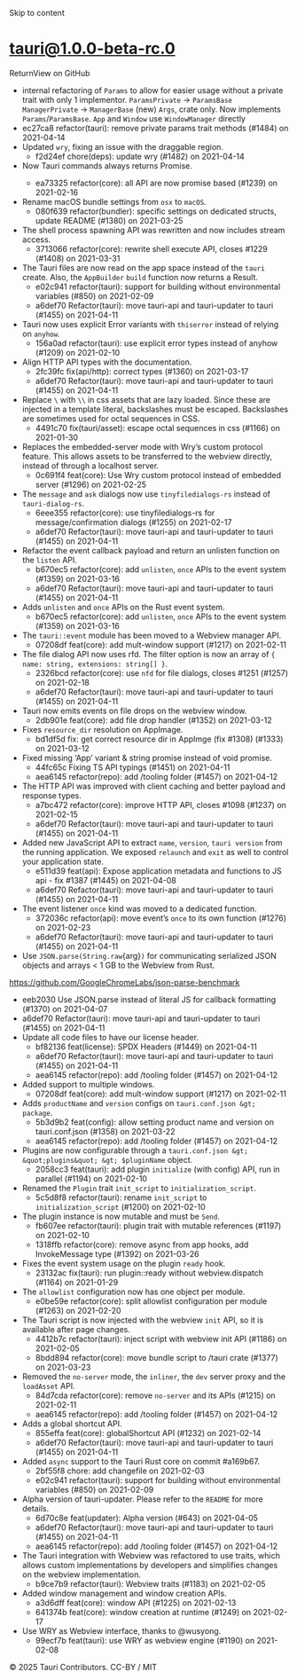 Skip to content
# tauri@1.0.0-beta-rc.0
ReturnView on GitHub
  * internal refactoring of `Params` to allow for easier usage without a private trait with only 1 implementor. `ParamsPrivate` -> `ParamsBase` `ManagerPrivate` -> `ManagerBase` (new) `Args`, crate only. Now implements `Params`/`ParamsBase`. `App` and `Window` use `WindowManager` directly
  * ec27ca8 refactor(tauri): remove private params trait methods (#1484) on 2021-04-14
  * Updated `wry`, fixing an issue with the draggable region. 
    * f2d24ef chore(deps): update wry (#1482) on 2021-04-14
  * Now Tauri commands always returns Promise<T>. 
    * ea73325 refactor(core): all API are now promise based (#1239) on 2021-02-16
  * Rename macOS bundle settings from `osx` to `macOS`. 
    * 080f639 refactor(bundler): specific settings on dedicated structs, update README (#1380) on 2021-03-25
  * The shell process spawning API was rewritten and now includes stream access. 
    * 3713066 refactor(core): rewrite shell execute API, closes #1229 (#1408) on 2021-03-31
  * The Tauri files are now read on the app space instead of the `tauri` create. Also, the `AppBuilder` `build` function now returns a Result. 
    * e02c941 refactor(tauri): support for building without environmental variables (#850) on 2021-02-09
    * a6def70 Refactor(tauri): move tauri-api and tauri-updater to tauri (#1455) on 2021-04-11
  * Tauri now uses explicit Error variants with `thiserror` instead of relying on `anyhow`. 
    * 156a0ad refactor(tauri): use explicit error types instead of anyhow (#1209) on 2021-02-10
  * Align HTTP API types with the documentation. 
    * 2fc39fc fix(api/http): correct types (#1360) on 2021-03-17
    * a6def70 Refactor(tauri): move tauri-api and tauri-updater to tauri (#1455) on 2021-04-11
  * Replace `\` with `\\` in css assets that are lazy loaded. Since these are injected in a template literal, backslashes must be escaped. Backslashes are sometimes used for octal sequences in CSS. 
    * 4491c70 fix(tauri/asset): escape octal sequences in css (#1166) on 2021-01-30
  * Replaces the embedded-server mode with Wry’s custom protocol feature. This allows assets to be transferred to the webview directly, instead of through a localhost server. 
    * 0c691f4 feat(core): Use Wry custom protocol instead of embedded server (#1296) on 2021-02-25
  * The `message` and `ask` dialogs now use `tinyfiledialogs-rs` instead of `tauri-dialog-rs`. 
    * 6eee355 refactor(core): use tinyfiledialogs-rs for message/confirmation dialogs (#1255) on 2021-02-17
    * a6def70 Refactor(tauri): move tauri-api and tauri-updater to tauri (#1455) on 2021-04-11
  * Refactor the event callback payload and return an unlisten function on the `listen` API. 
    * b670ec5 refactor(core): add `unlisten`, `once` APIs to the event system (#1359) on 2021-03-16
    * a6def70 Refactor(tauri): move tauri-api and tauri-updater to tauri (#1455) on 2021-04-11
  * Adds `unlisten` and `once` APIs on the Rust event system. 
    * b670ec5 refactor(core): add `unlisten`, `once` APIs to the event system (#1359) on 2021-03-16
  * The `tauri::event` module has been moved to a Webview manager API. 
    * 07208df feat(core): add mult-window support (#1217) on 2021-02-11
  * The file dialog API now uses rfd. The filter option is now an array of `{ name: string, extensions: string[] }`. 
    * 2326bcd refactor(core): use `nfd` for file dialogs, closes #1251 (#1257) on 2021-02-18
    * a6def70 Refactor(tauri): move tauri-api and tauri-updater to tauri (#1455) on 2021-04-11
  * Tauri now emits events on file drops on the webview window. 
    * 2db901e feat(core): add file drop handler (#1352) on 2021-03-12
  * Fixes `resource_dir` resolution on AppImage. 
    * bd1df5d fix: get correct resource dir in AppImge (fix #1308) (#1333) on 2021-03-12
  * Fixed missing ‘App’ variant & string promise instead of void promise. 
    * 44fc65c Fixing TS API typings (#1451) on 2021-04-11
    * aea6145 refactor(repo): add /tooling folder (#1457) on 2021-04-12
  * The HTTP API was improved with client caching and better payload and response types. 
    * a7bc472 refactor(core): improve HTTP API, closes #1098 (#1237) on 2021-02-15
    * a6def70 Refactor(tauri): move tauri-api and tauri-updater to tauri (#1455) on 2021-04-11
  * Added new JavaScript API to extract `name`, `version`, `tauri version` from the running application. We exposed `relaunch` and `exit` as well to control your application state. 
    * e511d39 feat(api): Expose application metadata and functions to JS api - fix #1387 (#1445) on 2021-04-08
    * a6def70 Refactor(tauri): move tauri-api and tauri-updater to tauri (#1455) on 2021-04-11
  * The event listener `once` kind was moved to a dedicated function. 
    * 372036c refactor(api): move event’s `once` to its own function (#1276) on 2021-02-23
    * a6def70 Refactor(tauri): move tauri-api and tauri-updater to tauri (#1455) on 2021-04-11
  * Use `JSON.parse(String.raw`{arg}`)` for communicating serialized JSON objects and arrays < 1 GB to the Webview from Rust.


https://github.com/GoogleChromeLabs/json-parse-benchmark
  * eeb2030 Use JSON.parse instead of literal JS for callback formatting (#1370) on 2021-04-07
  * a6def70 Refactor(tauri): move tauri-api and tauri-updater to tauri (#1455) on 2021-04-11
  * Update all code files to have our license header. 
    * bf82136 feat(license): SPDX Headers (#1449) on 2021-04-11
    * a6def70 Refactor(tauri): move tauri-api and tauri-updater to tauri (#1455) on 2021-04-11
    * aea6145 refactor(repo): add /tooling folder (#1457) on 2021-04-12
  * Added support to multiple windows. 
    * 07208df feat(core): add mult-window support (#1217) on 2021-02-11
  * Adds `productName` and `version` configs on `tauri.conf.json &gt; package`. 
    * 5b3d9b2 feat(config): allow setting product name and version on tauri.conf.json (#1358) on 2021-03-22
    * aea6145 refactor(repo): add /tooling folder (#1457) on 2021-04-12
  * Plugins are now configurable through a `tauri.conf.json &gt; &quot;plugins&quot; &gt; $pluginName` object. 
    * 2058cc3 feat(tauri): add plugin `initialize` (with config) API, run in parallel (#1194) on 2021-02-10
  * Renamed the `Plugin` trait `init_script` to `initialization_script`. 
    * 5c5d8f8 refactor(tauri): rename `init_script` to `initialization_script` (#1200) on 2021-02-10
  * The plugin instance is now mutable and must be `Send`. 
    * fb607ee refactor(tauri): plugin trait with mutable references (#1197) on 2021-02-10
    * 1318ffb refactor(core): remove async from app hooks, add InvokeMessage type (#1392) on 2021-03-26
  * Fixes the event system usage on the plugin `ready` hook. 
    * 23132ac fix(tauri): run plugin::ready without webview.dispatch (#1164) on 2021-01-29
  * The `allowlist` configuration now has one object per module. 
    * e0be59e refactor(core): split allowlist configuration per module (#1263) on 2021-02-20
  * The Tauri script is now injected with the webview `init` API, so it is available after page changes. 
    * 4412b7c refactor(tauri): inject script with webview init API (#1186) on 2021-02-05
    * 8bdd894 refactor(core): move bundle script to /tauri crate (#1377) on 2021-03-23
  * Removed the `no-server` mode, the `inliner`, the `dev` server proxy and the `loadAsset` API. 
    * 84d7cda refactor(core): remove `no-server` and its APIs (#1215) on 2021-02-11
    * aea6145 refactor(repo): add /tooling folder (#1457) on 2021-04-12
  * Adds a global shortcut API. 
    * 855effa feat(core): globalShortcut API (#1232) on 2021-02-14
    * a6def70 Refactor(tauri): move tauri-api and tauri-updater to tauri (#1455) on 2021-04-11
  * Added `async` support to the Tauri Rust core on commit #a169b67. 
    * 2bf55f8 chore: add changefile on 2021-02-03
    * e02c941 refactor(tauri): support for building without environmental variables (#850) on 2021-02-09
  * Alpha version of tauri-updater. Please refer to the `README` for more details. 
    * 6d70c8e feat(updater): Alpha version (#643) on 2021-04-05
    * a6def70 Refactor(tauri): move tauri-api and tauri-updater to tauri (#1455) on 2021-04-11
    * aea6145 refactor(repo): add /tooling folder (#1457) on 2021-04-12
  * The Tauri integration with Webview was refactored to use traits, which allows custom implementations by developers and simplifies changes on the webview implementation. 
    * b9ce7b9 refactor(tauri): Webview traits (#1183) on 2021-02-05
  * Added window management and window creation APIs. 
    * a3d6dff feat(core): window API (#1225) on 2021-02-13
    * 641374b feat(core): window creation at runtime (#1249) on 2021-02-17
  * Use WRY as Webview interface, thanks to @wusyong. 
    * 99ecf7b feat(tauri): use WRY as webview engine (#1190) on 2021-02-08


© 2025 Tauri Contributors. CC-BY / MIT
